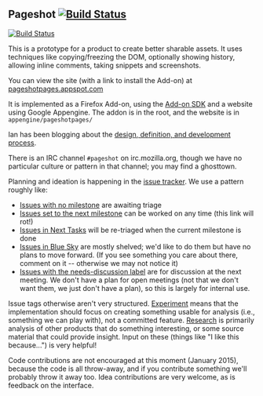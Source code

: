 ## Pageshot [![Build Status](https://travis-ci.org/mozilla-services/pageshot.png)](https://travis-ci.org/mozilla-services/pageshot)

[![Build Status](https://travis-ci.org/mozilla-services/pageshot.svg)](https://travis-ci.org/mozilla-services/pageshot)

This is a prototype for a product to create better sharable assets. It uses techniques like copying/freezing the DOM, optionally showing history, allowing inline comments, taking snippets and screenshots.

You can view the site (with a link to install the Add-on) at [pageshotpages.appspot.com](https://pageshotpages.appspot.com)

It is implemented as a Firefox Add-on, using the [Add-on SDK](https://developer.mozilla.org/en-US/Add-ons/SDK) and a website using Google Appengine.  The addon is in the root, and the website is in `appengine/pageshotpages/`

Ian has been blogging about the [design, definition, and development process](http://www.ianbicking.org/tag/product-journal.html).

There is an IRC channel `#pageshot` on irc.mozilla.org, though we have no particular culture or pattern in that channel; you may find a ghosttown.

Planning and ideation is happening in the [issue tracker](https://github.com/ianb/pageshot/issues).  We use a pattern roughly like:

* [Issues with no milestone](https://github.com/ianb/pageshot/issues?q=is%3Aopen+is%3Aissue+no%3Amilestone) are awaiting triage
* [Issues set to the next milestone](https://github.com/ianb/pageshot/issues?q=is%3Aopen+is%3Aissue+milestone%3A%22Sprint+1%22) can be worked on any time (this link will rot!)
* [Issues in Next Tasks](https://github.com/ianb/pageshot/issues?q=is%3Aopen+is%3Aissue+milestone%3A%22Next+Tasks%22) will be re-triaged when the current milestone is done
* [Issues in Blue Sky](https://github.com/ianb/pageshot/issues?q=is%3Aopen+is%3Aissue+milestone%3A%22Blue+Sky%22) are mostly shelved; we'd like to do them but have no plans to move forward.  (If you see something you care about there, comment on it -- otherwise we may not notice it)
* [Issues with the needs-discussion label](https://github.com/ianb/pageshot/issues?q=is%3Aopen+is%3Aissue+label%3A%22needs+discussion%22) are for discussion at the next meeting.  We don't have a plan for open meetings (not that we don't want them, we just don't have a plan), so this is largely for internal use.

Issue tags otherwise aren't very structured. [Experiment](https://github.com/ianb/pageshot/issues?q=is%3Aopen+is%3Aissue+label%3Aexperiment) means that the implementation should focus on creating something usable for analysis (i.e., something we can play with), not a committed feature. [Research](https://github.com/ianb/pageshot/issues?q=is%3Aopen+is%3Aissue+label%3Aresearch) is primarily analysis of other products that do something interesting, or some source material that could provide insight.  Input on these (things like "I like this because...") is very helpful!

Code contributions are not encouraged at this moment (January 2015), because the code is all throw-away, and if you contribute something we'll probably throw it away too.  Idea contributions are very welcome, as is feedback on the interface.
